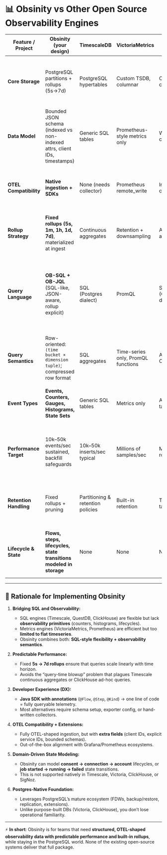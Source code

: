 # 📊 Obsinity vs Other Open Source Observability Engines

| Feature / Project      | **Obsinity** (your design)                                                 | **TimescaleDB**                   | **VictoriaMetrics**                | **ClickHouse**             | **SigNoz**                     | **QuestDB**            | **Why Obsinity? (Rationale)**                                                                                      |
| ---------------------- |----------------------------------------------------------------------------| --------------------------------- | ---------------------------------- | -------------------------- | ------------------------------ | ---------------------- | ------------------------------------------------------------------------------------------------------------------ |
| **Core Storage**       | PostgreSQL partitions + rollups (5s→7d)                                    | PostgreSQL hypertables            | Custom TSDB, columnar              | Custom columnar DB         | ClickHouse backend             | Custom C++ TSDB        | PostgreSQL-native storage ensures ecosystem compatibility (FDW, replication, tooling).                             |
| **Data Model**         | Bounded JSON schema (indexed vs non-indexed attrs, client IDs, timestamps) | Generic SQL tables                | Prometheus-style metrics only      | Wide-table, columnar       | OTEL schema → ClickHouse       | SQL tables, columnar   | Obsinity balances JSON flexibility with queryable structure, unlike metric-only or rigid SQL stores.               |
| **OTEL Compatibility** | **Native ingestion + SDKs**                                                | None (needs collector)            | Prometheus remote\_write           | Indirect via collectors    | Yes (end-user APM)             | None                   | First-class OTEL semantics baked into ingestion, not an afterthought.                                              |
| **Rollup Strategy**    | **Fixed rollups (5s, 1m, 1h, 1d, 7d)**, materialized at ingest             | Continuous aggregates             | Retention + downsampling           | Aggregations at query time | Relies on ClickHouse           | Partition pruning only | Predictable cost & latency: queries over 7 days never explode in runtime aggregation.                              |
| **Query Language**     | **OB-SQL + OB-JQL** (SQL-like, JSON-aware, rollup explicit)                | SQL (Postgres dialect)            | PromQL                             | SQL (ClickHouse dialect)   | SQL (ClickHouse)               | SQL (Postgres-like)    | Obsinity speaks a query language tailored for telemetry (counters, gauges, rollups) instead of general SQL/PromQL. |
| **Query Semantics**    | Row-oriented: `(time bucket × dimension tuple)`; compressed row format     | SQL aggregates                    | Time-series only, PromQL functions | Arbitrary OLAP             | Aggregated metrics/logs/traces | SQL aggregates         | Obsinity’s results align with how observability data is consumed (dashboards, SLOs).                               |
| **Event Types**        | **Events, Counters, Gauges, Histograms, State Sets**                       | Generic SQL tables                | Metrics only                       | Arbitrary tables           | Metrics, traces, logs          | Tables                 | Obsinity unifies multiple signal types under one event model.                                                      |
| **Performance Target** | 10k–50k events/sec sustained, backfill safeguards                         | 10k–50k inserts/sec typical       | Millions of samples/sec            | Millions of rows/sec       | Depends on ClickHouse          | >1M rows/sec           | Obsinity optimizes for *observability scale* on commodity hardware, not just raw ingestion speed.                  |
| **Retention Handling** | Fixed rollups + pruning                                                    | Partitioning & retention policies | Built-in retention                 | TTL per table/partition    | TTL on ClickHouse              | Partition drop         | Obsinity gives “observability-safe” retention (7d max rollups) that matches ops needs.                             |
| **Lifecycle & State**  | **Flows, steps, lifecycles, state transitions modeled in storage**         | None                              | None                               | None                       | None                           | None                   | Obsinity understands **flows** and **lifecycle events** as first-class signals, not just rows.                     |

---

## 🎯 Rationale for Implementing Obsinity

1. **Bridging SQL and Observability:**

    * SQL engines (Timescale, QuestDB, ClickHouse) are flexible but lack **observability primitives** (counters, histograms, lifecycles).
    * Metrics engines (VictoriaMetrics, Prometheus) are efficient but too **limited to flat timeseries**.
    * Obsinity combines both: **SQL-style flexibility + observability semantics**.

2. **Predictable Performance:**

    * Fixed **5s → 7d rollups** ensure that queries scale linearly with time horizon.
    * Avoids the “query-time blowup” problem that plagues Timescale continuous aggregates or ClickHouse ad-hoc queries.

3. **Developer Experience (DX):**

    * **Java SDK with annotations** (`@Flow`, `@Step`, `@Kind`) → one line of code = fully queryable telemetry.
    * Most alternatives require schema setup, exporter config, or hand-written collectors.

4. **OTEL Compatibility + Extensions:**

    * Fully OTEL-shaped ingestion, but with **extra fields** (client IDs, explicit service IDs, bounded schemas).
    * Out-of-the-box alignment with Grafana/Prometheus ecosystems.

5. **Domain-Driven State Modeling:**

    * Obsinity can model **consent → connection → account** lifecycles, or **job started → running → failed** state transitions.
    * This is not supported natively in Timescale, Victoria, ClickHouse, or SigNoz.

6. **Postgres-Native Foundation:**

    * Leverages PostgreSQL’s mature ecosystem (FDWs, backup/restore, replication, extensions).
    * Unlike purpose-built DBs (Victoria, ClickHouse), you don’t lose operational familiarity.

---

⚡ **In short**:
Obsinity is for teams that need **structured, OTEL-shaped observability data with predictable performance and built-in rollups**, while staying in the PostgreSQL world. None of the existing open-source systems deliver that full package.
